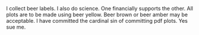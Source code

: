 I collect beer labels. I also do science. One financially supports the other.
All plots are to be made using beer yellow. Beer brown or beer amber may be acceptable.
I have committed the cardinal sin of committing pdf plots. Yes sue me.
